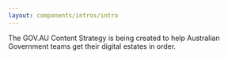 ```yaml
---
layout: components/intros/intro
---
```


The GOV.AU Content Strategy is being created to help Australian Government teams get their digital estates in order.
